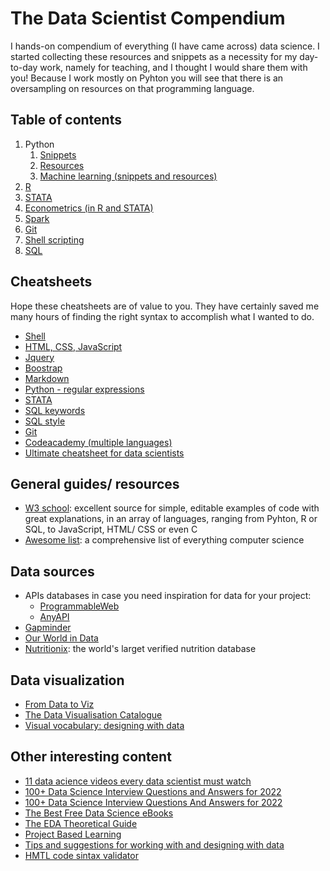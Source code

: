 # The Data Scientist Compendium
I hands-on compendium of everything (I have came across) data science. I started collecting these resources and snippets as a necessity for my day-to-day work, namely for teaching, and I thought I would share them with you! Because I work mostly on Pyhton you will see that there is an oversampling on resources on that programming language.

## Table of contents
1. Python
	1. [Snippets](https://github.com/bforbesc/the-data-scientist-compendium/blob/main/1_Python_snippets.md)
	1. [Resources](https://github.com/bforbesc/the-data-scientist-compendium/blob/main/1_Python_resources.md)
	1. [Machine learning (snippets and resources)](https://github.com/bforbesc/the-data-scientist-compendium/blob/main/1_Pyhton_machine_learning.md)
1. [R](https://github.com/bforbesc/the-data-scientist-compendium/blob/main/2_R.md)
1. [STATA](https://github.com/bforbesc/the-data-scientist-compendium/blob/main/3_STATA.md)
1. [Econometrics (in R and STATA)](https://github.com/bforbesc/the-data-scientist-compendium/blob/main/4_Econometrics_R_STATA.md)
1. [Spark](https://github.com/bforbesc/the-data-scientist-compendium/blob/main/5_Spark.md)
1. [Git](https://github.com/bforbesc/the-data-scientist-compendium/blob/main/6_Git.md)
1. [Shell scripting](https://github.com/bforbesc/the-data-scientist-compendium/blob/main/7_Shell.md)
1. [SQL](https://github.com/bforbesc/the-data-scientist-compendium/blob/main/8_SQL.md)


## Cheatsheets
Hope these cheatsheets are of value to you. They have certainly saved me many hours of finding the right syntax to accomplish what I wanted to do.
- [Shell](https://oit.ua.edu/wp-content/uploads/2020/12/Linux_bash_cheat_sheet-1.pdf)
- [HTML, CSS, JavaScript](https://htmlcheatsheet.com/)
- [Jquery](https://oscarotero.com/jquery/)
- [Boostrap](https://hackerthemes.com/bootstrap-cheatsheet/)
- [Markdown](https://github.com/adam-p/markdown-here/wiki/Markdown-Cheatsheet)
- [Python - regular expressions](https://www.dataquest.io/wp-content/uploads/2019/03/python-regular-expressions-cheat-sheet.pdf)
- [STATA](https://www.stata.com/bookstore/statacheatsheets.pdf)
- [SQL keywords](https://www.w3schools.com/sql/sql_ref_keywords.asp)
- [SQL style](https://www.sqlstyle.guide/)
- [Git](https://education.github.com/git-cheat-sheet-education.pdf)
- [Codeacademy (multiple languages)](https://www.codecademy.com/resources/cheatsheets/language/python)
- [Ultimate cheatsheet for data scientists](https://levelup.gitconnected.com/the-ultimate-cheat-sheet-for-data-scientists-d1e247b6a60c)
	

## General guides/ resources
- [W3 school](https://www.w3schools.com/python/default.asp): excellent source for simple, editable examples of code with great explanations, in an array of languages, ranging from Pyhton, R or SQL, to JavaScript, HTML/ CSS or even C
- [Awesome list](https://github.com/sindresorhus/awesome/blob/main/readme.md): a comprehensive list of everything computer science


## Data sources
- APIs databases in case you need inspiration for data for your project:
	- [ProgrammableWeb](https://www.programmableweb.com/apis/directory)
	- [AnyAPI](https://any-api.com/)
- [Gapminder](https://www.gapminder.org/)
- [Our World in Data](https://ourworldindata.org/blog?utm_source=pocket_mylist)
- [Nutritionix](https://www.nutritionix.com/?utm_source=pocket_mylist): the world's larget verified nutrition database

## Data visualization
- [From Data to Viz](https://www.data-to-viz.com/)
- [The Data Visualisation Catalogue](https://datavizcatalogue.com/?utm_source=pocket_mylist)
- [Visual vocabulary: designing with data](https://ft-interactive.github.io/visual-vocabulary/)


## Other interesting content
- [11 data acience videos every data scientist must watch](https://pypi.org/project/ipython/)
- [100+ Data Science Interview Questions and Answers for 2022](https://www.projectpro.io/article/100-data-science-interview-questions-and-answers-for-2021/184)
- [100+ Data Science Interview Questions And Answers for 2022](https://www.edureka.co/blog/interview-questions/data-science-interview-questions/)
- [The Best Free Data Science eBooks](https://towardsdatascience.com/the-best-free-data-science-ebooks-b671691e5231)
- [The EDA Theoretical Guide](https://towardsdatascience.com/the-eda-theoretical-guide-b7cef7653f0d)
- [Project Based Learning](https://github.com/practical-tutorials/project-based-learning?utm_source=pocket_mylist)
- [Tips and suggestions for working with and designing with data](https://flowingdata.com/category/guides/)
- [HMTL code sintax validator](https://validator.w3.org/#validate_by_input)
